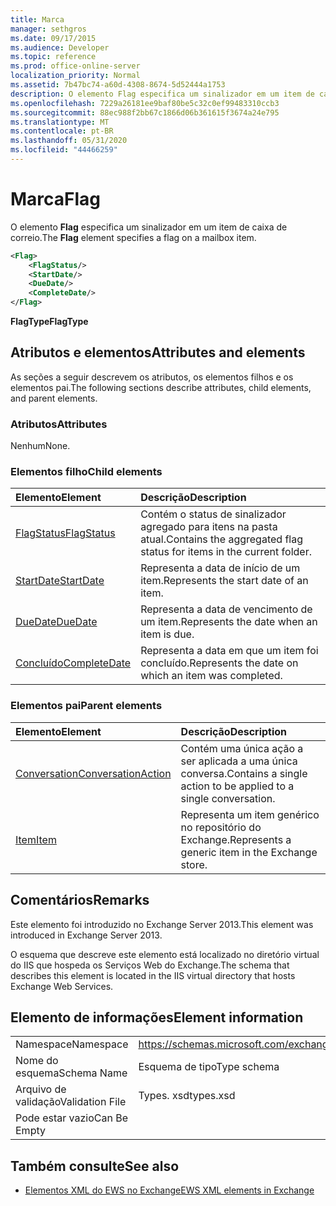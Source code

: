 ```yaml
---
title: Marca
manager: sethgros
ms.date: 09/17/2015
ms.audience: Developer
ms.topic: reference
ms.prod: office-online-server
localization_priority: Normal
ms.assetid: 7b47bc74-a60d-4308-8674-5d52444a1753
description: O elemento Flag especifica um sinalizador em um item de caixa de correio.
ms.openlocfilehash: 7229a26181ee9baf80be5c32c0ef99483310ccb3
ms.sourcegitcommit: 88ec988f2bb67c1866d06b361615f3674a24e795
ms.translationtype: MT
ms.contentlocale: pt-BR
ms.lasthandoff: 05/31/2020
ms.locfileid: "44466259"
---
```

# <a name="flag"></a><span data-ttu-id="cd661-103">Marca</span><span class="sxs-lookup"><span data-stu-id="cd661-103">Flag</span></span>

<span data-ttu-id="cd661-104">O elemento **Flag** especifica um sinalizador em um item de caixa de correio.</span><span class="sxs-lookup"><span data-stu-id="cd661-104">The **Flag** element specifies a flag on a mailbox item.</span></span> 
  
```XML
<Flag>
    <FlagStatus/>
    <StartDate/>
    <DueDate/>
    <CompleteDate/>
</Flag>
```

 <span data-ttu-id="cd661-105">**FlagType**</span><span class="sxs-lookup"><span data-stu-id="cd661-105">**FlagType**</span></span>
## <a name="attributes-and-elements"></a><span data-ttu-id="cd661-106">Atributos e elementos</span><span class="sxs-lookup"><span data-stu-id="cd661-106">Attributes and elements</span></span>

<span data-ttu-id="cd661-107">As seções a seguir descrevem os atributos, os elementos filhos e os elementos pai.</span><span class="sxs-lookup"><span data-stu-id="cd661-107">The following sections describe attributes, child elements, and parent elements.</span></span>
  
### <a name="attributes"></a><span data-ttu-id="cd661-108">Atributos</span><span class="sxs-lookup"><span data-stu-id="cd661-108">Attributes</span></span>

<span data-ttu-id="cd661-109">Nenhum</span><span class="sxs-lookup"><span data-stu-id="cd661-109">None.</span></span>
  
### <a name="child-elements"></a><span data-ttu-id="cd661-110">Elementos filho</span><span class="sxs-lookup"><span data-stu-id="cd661-110">Child elements</span></span>

|<span data-ttu-id="cd661-111">**Elemento**</span><span class="sxs-lookup"><span data-stu-id="cd661-111">**Element**</span></span>|<span data-ttu-id="cd661-112">**Descrição**</span><span class="sxs-lookup"><span data-stu-id="cd661-112">**Description**</span></span>|
|:-----|:-----|
|[<span data-ttu-id="cd661-113">FlagStatus</span><span class="sxs-lookup"><span data-stu-id="cd661-113">FlagStatus</span></span>](flagstatus.md) <br/> |<span data-ttu-id="cd661-114">Contém o status de sinalizador agregado para itens na pasta atual.</span><span class="sxs-lookup"><span data-stu-id="cd661-114">Contains the aggregated flag status for items in the current folder.</span></span>  <br/> |
|[<span data-ttu-id="cd661-115">StartDate</span><span class="sxs-lookup"><span data-stu-id="cd661-115">StartDate</span></span>](startdate.md) <br/> |<span data-ttu-id="cd661-116">Representa a data de início de um item.</span><span class="sxs-lookup"><span data-stu-id="cd661-116">Represents the start date of an item.</span></span>  <br/> |
|[<span data-ttu-id="cd661-117">DueDate</span><span class="sxs-lookup"><span data-stu-id="cd661-117">DueDate</span></span>](duedate.md) <br/> |<span data-ttu-id="cd661-118">Representa a data de vencimento de um item.</span><span class="sxs-lookup"><span data-stu-id="cd661-118">Represents the date when an item is due.</span></span>  <br/> |
|[<span data-ttu-id="cd661-119">Concluído</span><span class="sxs-lookup"><span data-stu-id="cd661-119">CompleteDate</span></span>](completedate.md) <br/> |<span data-ttu-id="cd661-120">Representa a data em que um item foi concluído.</span><span class="sxs-lookup"><span data-stu-id="cd661-120">Represents the date on which an item was completed.</span></span>  <br/> |
   
### <a name="parent-elements"></a><span data-ttu-id="cd661-121">Elementos pai</span><span class="sxs-lookup"><span data-stu-id="cd661-121">Parent elements</span></span>

|<span data-ttu-id="cd661-122">**Elemento**</span><span class="sxs-lookup"><span data-stu-id="cd661-122">**Element**</span></span>|<span data-ttu-id="cd661-123">**Descrição**</span><span class="sxs-lookup"><span data-stu-id="cd661-123">**Description**</span></span>|
|:-----|:-----|
|[<span data-ttu-id="cd661-124">Conversation</span><span class="sxs-lookup"><span data-stu-id="cd661-124">ConversationAction</span></span>](conversationaction.md) <br/> |<span data-ttu-id="cd661-125">Contém uma única ação a ser aplicada a uma única conversa.</span><span class="sxs-lookup"><span data-stu-id="cd661-125">Contains a single action to be applied to a single conversation.</span></span>  <br/> |
|[<span data-ttu-id="cd661-126">Item</span><span class="sxs-lookup"><span data-stu-id="cd661-126">Item</span></span>](item.md) <br/> |<span data-ttu-id="cd661-127">Representa um item genérico no repositório do Exchange.</span><span class="sxs-lookup"><span data-stu-id="cd661-127">Represents a generic item in the Exchange store.</span></span>  <br/> |
   
## <a name="remarks"></a><span data-ttu-id="cd661-128">Comentários</span><span class="sxs-lookup"><span data-stu-id="cd661-128">Remarks</span></span>

<span data-ttu-id="cd661-129">Este elemento foi introduzido no Exchange Server 2013.</span><span class="sxs-lookup"><span data-stu-id="cd661-129">This element was introduced in Exchange Server 2013.</span></span>
  
<span data-ttu-id="cd661-130">O esquema que descreve este elemento está localizado no diretório virtual do IIS que hospeda os Serviços Web do Exchange.</span><span class="sxs-lookup"><span data-stu-id="cd661-130">The schema that describes this element is located in the IIS virtual directory that hosts Exchange Web Services.</span></span>
  
## <a name="element-information"></a><span data-ttu-id="cd661-131">Elemento de informações</span><span class="sxs-lookup"><span data-stu-id="cd661-131">Element information</span></span>

|||
|:-----|:-----|
|<span data-ttu-id="cd661-132">Namespace</span><span class="sxs-lookup"><span data-stu-id="cd661-132">Namespace</span></span>  <br/> |https://schemas.microsoft.com/exchange/services/2006/types  <br/> |
|<span data-ttu-id="cd661-133">Nome do esquema</span><span class="sxs-lookup"><span data-stu-id="cd661-133">Schema Name</span></span>  <br/> |<span data-ttu-id="cd661-134">Esquema de tipo</span><span class="sxs-lookup"><span data-stu-id="cd661-134">Type schema</span></span>  <br/> |
|<span data-ttu-id="cd661-135">Arquivo de validação</span><span class="sxs-lookup"><span data-stu-id="cd661-135">Validation File</span></span>  <br/> |<span data-ttu-id="cd661-136">Types. xsd</span><span class="sxs-lookup"><span data-stu-id="cd661-136">types.xsd</span></span>  <br/> |
|<span data-ttu-id="cd661-137">Pode estar vazio</span><span class="sxs-lookup"><span data-stu-id="cd661-137">Can Be Empty</span></span>  <br/> ||
   
## <a name="see-also"></a><span data-ttu-id="cd661-138">Também consulte</span><span class="sxs-lookup"><span data-stu-id="cd661-138">See also</span></span>



- [<span data-ttu-id="cd661-139">Elementos XML do EWS no Exchange</span><span class="sxs-lookup"><span data-stu-id="cd661-139">EWS XML elements in Exchange</span></span>](ews-xml-elements-in-exchange.md)

